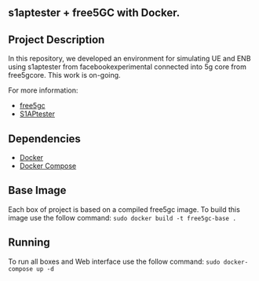 ## s1aptester + free5GC with Docker.

## Project Description

In this repository, we developed an environment for simulating UE and ENB using s1aptester from facebookexperimental connected into 5g core from free5gcore. This work is on-going.

For more information:
* [free5gc](https://www.free5gc.org/)
* [S1APtester](https://github.com/facebookexperimental/S1APTester)


## Dependencies

* [Docker](https://docs.docker.com/install/)
* [Docker Compose](https://docs.docker.com/compose/install/)


## Base Image
Each box of project is based on a compiled free5gc image. To build this image use the follow command:
``sudo docker build -t free5gc-base .``

## Running
To run all boxes and Web interface use the follow command:
``sudo docker-compose up -d``
